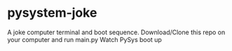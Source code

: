 # pysystem-joke
A joke computer terminal and boot sequence.
Download/Clone this repo on your computer and run main.py
Watch PySys boot up 
